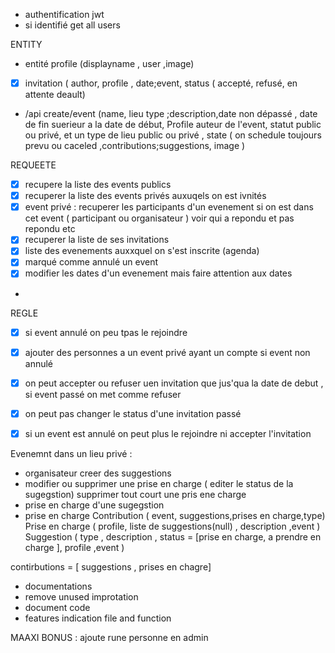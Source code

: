 - authentification jwt
- si identifié get all users


ENTITY
- entité profile (displayname , user ,image)
- [x] invitation ( author, profile , date;event, status ( accepté, refusé, en attente deault)
-  /api create/event (name, lieu type ;description,date non dépassé , date de fin suerieur a la date de début, Profile auteur de l'event, statut public ou privé, et un type de lieu public ou privé , state ( on schedule toujours prevu ou caceled ,contributions;suggestions, image )


REQUEETE

- [x] recupere la liste des events publics
- [x] recuperer la liste des events privés auxuqels on est ivnités
- [x] event privé : recuperer les participants d'un evenement si on est dans cet event ( participant ou organisateur ) voir qui a repondu et pas repondu etc
- [x] recuperer la liste de ses invitations
- [x] liste des evenements auxxquel on s'est inscrite (agenda)
- [x] marqué comme annulé un event
- [x] modifier les dates d'un evenement mais faire attention aux dates
-

REGLE
- [x] si event annulé on peu tpas le rejoindre
- [x] ajouter des personnes a un event privé  ayant un compte si event non annulé
- [x] on peut accepter ou  refuser uen invitation que jus'qua la date de debut , si event passé on  met comme refuser
- [x] on peut pas changer le status d'une invitation passé
- [x] si un event est annulé on peut plus le rejoindre ni accepter l'invitation


Evenemnt dans un lieu privé :
- organisateur creer des suggestions
- modifier ou supprimer une prise en charge ( editer le status de la sugegstion)
  supprimer tout court une pris ene charge
- prise en charge d'une sugegstion
- prise en charge
  Contribution ( event, suggestions,prises en charge,type)
  Prise en charge ( profile, liste de suggestions(null) , description ,event )
  Suggestion ( type , description , status = [prise en charge, a prendre en charge ], profile ,event )

contirbutions = [ suggestions ,  prises en chagre]


+ documentations
+ remove unused improtation
+ document code
+ features indication file and function

MAAXI BONUS : ajoute rune personne en admin